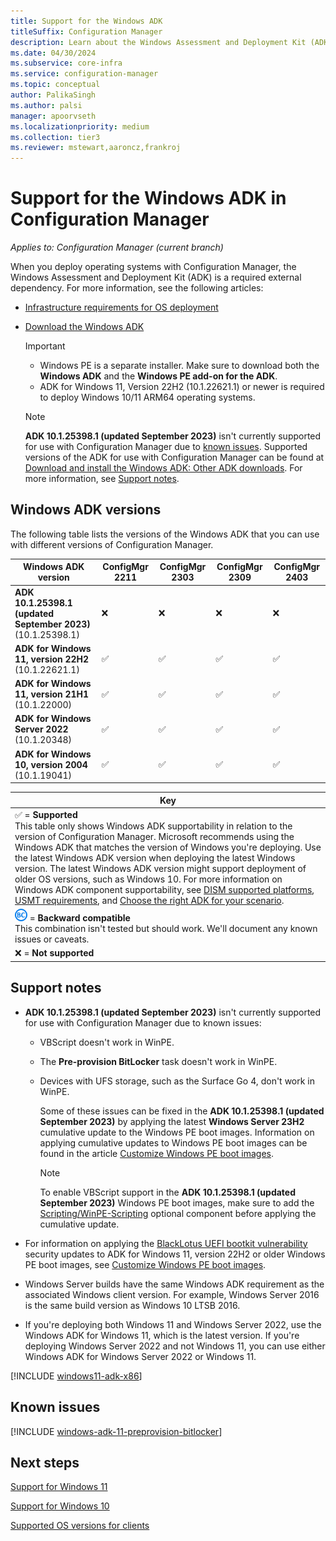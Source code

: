 ```yaml
---
title: Support for the Windows ADK
titleSuffix: Configuration Manager
description: Learn about the Windows Assessment and Deployment Kit (ADK) versions that are supported for OS deployment with Configuration Manager.
ms.date: 04/30/2024
ms.subservice: core-infra
ms.service: configuration-manager
ms.topic: conceptual
author: PalikaSingh
ms.author: palsi
manager: apoorvseth
ms.localizationpriority: medium
ms.collection: tier3
ms.reviewer: mstewart,aaroncz,frankroj
---
```


# Support for the Windows ADK in Configuration Manager

*Applies to: Configuration Manager (current branch)*

When you deploy operating systems with Configuration Manager, the Windows Assessment and Deployment Kit (ADK) is a required external dependency. For more information, see the following articles:

- [Infrastructure requirements for OS deployment](/mem/configmgr/osd/plan-design/infrastructure-requirements-for-operating-system-deployment#windows-adk)

- [Download the Windows ADK](/windows-hardware/get-started/adk-install)

    > [!IMPORTANT]
    >
    > - Windows PE is a separate installer. Make sure to download both the **Windows ADK** and the **Windows PE add-on for the ADK**.
    > - ADK for Windows 11, Version 22H2 (10.1.22621.1) or newer is required to deploy Windows 10/11 ARM64 operating systems.

    > [!NOTE]
    >
    > **ADK 10.1.25398.1 (updated September 2023)** isn't currently supported for use with Configuration Manager due to [known issues](#support-notes). Supported versions of the ADK for use with Configuration Manager can be found at [Download and install the Windows ADK: Other ADK downloads](/windows-hardware/get-started/adk-install#other-adk-downloads). For more information, see [Support notes](#support-notes).

## Windows ADK versions

The following table lists the versions of the Windows ADK that you can use with different versions of Configuration Manager.

| Windows ADK version            | ConfigMgr 2211| ConfigMgr 2303 | ConfigMgr 2309 | ConfigMgr 2403  |
|--------------------------------|----------------|----------------|----------------|----------------|
| **ADK 10.1.25398.1 (updated September 2023)** <br>(10.1.25398.1)| ❌ | ❌ | ❌ | ❌ |
| **ADK for Windows 11, version 22H2**<br>(10.1.22621.1)| ✅ | ✅ | ✅ | ✅ |
| **ADK for Windows 11, version 21H1**<br>(10.1.22000) | ✅ | ✅ | ✅ | ✅ |
| **ADK for Windows Server 2022**<br>(10.1.20348)  | ✅ | ✅ | ✅ | ✅ |
| **ADK for Windows 10, version 2004**<br>(10.1.19041)| ✅ | ✅ | ✅ | ✅ |

|Key|
|--|
| ✅ = **Supported** <br/> This table only shows Windows ADK supportability in relation to the version of Configuration Manager. Microsoft recommends using the Windows ADK that matches the version of Windows you're deploying. Use the latest Windows ADK version when deploying the latest Windows version. The latest Windows ADK version might support deployment of older OS versions, such as Windows 10.<!-- SCCMDocs issue 1229 --> For more information on Windows ADK component supportability, see [DISM supported platforms](/windows-hardware/manufacture/desktop/dism-supported-platforms), [USMT requirements](/windows/deployment/usmt/usmt-requirements#bkmk-1), and [Choose the right ADK for your scenario](/windows-hardware/get-started/adk-install#choose-the-right-adk-for-your-scenario). |
| ![Backwards compatible](media/blue-compat.png)  = **Backward compatible** <br/> This combination isn't tested but should work. We'll document any known issues or caveats. |
| ❌ = **Not supported** |

## Support notes

- **ADK 10.1.25398.1 (updated September 2023)** isn't currently supported for use with Configuration Manager due to known issues:

  - VBScript doesn't work in WinPE.
  - The **Pre-provision BitLocker** task doesn't work in WinPE.
  - Devices with UFS storage, such as the Surface Go 4, don't work in WinPE.

    Some of these issues can be fixed in the **ADK 10.1.25398.1 (updated September 2023)** by applying the latest **Windows Server 23H2** cumulative update to the Windows PE boot images. Information on applying cumulative updates to Windows PE boot images can be found in the article [Customize Windows PE boot images](/windows/deployment/customize-boot-image).

    > [!NOTE]
    >
    > To enable VBScript support in the **ADK 10.1.25398.1 (updated September 2023)** Windows PE boot images, make sure to add the [Scripting/WinPE-Scripting](/windows-hardware/manufacture/desktop/winpe-add-packages--optional-components-reference) optional component before applying the cumulative update.

- For information on applying the [BlackLotus UEFI bootkit vulnerability](https://prod.support.services.microsoft.com/en-us/topic/kb5025885-how-to-manage-the-windows-boot-manager-revocations-for-secure-boot-changes-associated-with-cve-2023-24932-41a975df-beb2-40c1-99a3-b3ff139f832d) security updates to ADK for Windows 11, version 22H2 or older Windows PE boot images, see [Customize Windows PE boot images](/windows/deployment/customize-boot-image).

- Windows Server builds have the same Windows ADK requirement as the associated Windows client version. For example, Windows Server 2016 is the same build version as Windows 10 LTSB 2016.

- If you're deploying both Windows 11 and Windows Server 2022, use the Windows ADK for Windows 11, which is the latest version. If you're deploying Windows Server 2022 and not Windows 11, you can use either Windows ADK for Windows Server 2022 or Windows 11.

<!--12440724-->
[!INCLUDE [windows11-adk-x86](includes/windows11-adk-x86.md)]

## Known issues

<!-- 11307733 -->
[!INCLUDE [windows-adk-11-preprovision-bitlocker](includes/windows-adk-11-preprovision-bitlocker.md)]

## Next steps

[Support for Windows 11](support-for-windows-11.md)

[Support for Windows 10](support-for-windows-10.md)

[Supported OS versions for clients](supported-operating-systems-for-clients-and-devices.md)
